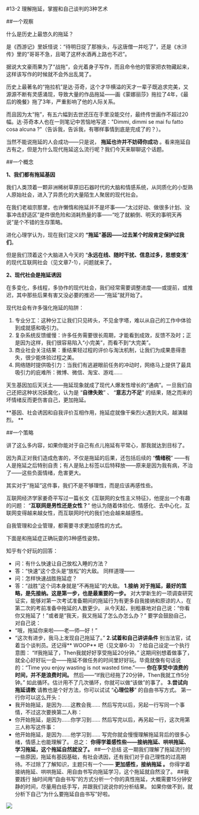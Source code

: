 #13-2 理解拖延，掌握和自己谈判的3种艺术 

##一个观察

什么是历史上最悠久的拖延？

是《西游记》里妖怪说：“待明日捉了那猴头，与这唐僧一并吃了”，还是《水浒传》里的“哥哥不急，且喝了这杯水酒再上路也不迟”。

据说大文豪雨果为了“战拖”，会光着身子写作，而且命令他的管家把衣物藏起来，这样该写作的时候就不会外出乱晃了。

历史上最著名的“拖拉机”是达·芬奇，这个才华横溢的天才一辈子既追求完美，又源源不断有灵感涌现，导致大量的作品拖延——画《蒙娜丽莎》拖拉了4年，《最后的晚餐》拖了3年，严重影响了他的人际关系。

而且因为太“拖”，有五六幅到去世还压在手里没能交付，最终传世画作不超过20幅。达·芬奇本人也在一则笔记中苦恼地写道："Dimmi, dimmi se mai fu fatto cosa alcuna ?"（告诉我，告诉我，有哪样事情到底是完成了的？）。

当然不能说拖延的人会成功——只是说， **拖延也许并不妨碍你成功** 。看来拖延自古有之，但是为什么现代拖延这么流行呢？我们今天来聊聊这个话题。

##一个概念

**1、我们都有拖延基因**

我们人类顶着一颗非洲稀树草原旧石器时代的大脑和情感系统，从同质化的小型熟人原始社会，进入了异质化的大量陌生人聚居的现代社会。

在我们老祖宗那里，也许懒惰和拖延并不是坏事——“太过好动、做很多计划、没事冲击舒适区”是件很危险和消耗热量的事——“吃了就躺倒、明天的事明天再说”是个不错的生存策略。

进化心理学认为，现在我们定义的 **“拖延”基因——过去某个时段肯定保护过我们**。

但是我们顶着这个大脑进入今天的 “**永远在线、随时干扰、信息过多，思想变浅**” 的现代互联网社会（见文章7-1），问题就来了。

**2、现代社会是拖延诱因**

在多变化，多线程，多协作的现代社会，我们经常需要调整进度——或提前，或推迟，其中那些后果有害又没必要的推迟——“拖延”就开始了。

现代社会有许多强化拖延的陷阱：

1. 专业分工：这种分工让我们只见砖头，不见金字塔，难以从自己的工作中体验到成就感和吸引力。
2. 复杂系统反馈缓慢：许多任务需要很长周期，才能看到成效，反馈不及时；正是因为这样，我们很容易陷入“小完美”，而看不到“大完美”。
3. 商业社会关注结果：重结果轻过程的评价与淘汰机制，让我们为成果患得患失，很少能体验过程之美。
4. 网络随时提供吸引力：当我们有逃避眼前任务的冲动时，网络马上提供了最具吸引力的庇难所：微博、微信、淘宝、游戏……

天生基因加后天沃土——拖延现象就成了现代人爆发性增长的“通病”。一旦我们自己还把这种状况妖魔化，认为是 “**自律失败**” 、 “**意志力不足**” 的结果，随之而来的坏情绪反而更伤害自己，更加拖延。

**基因、社会诱因和自我评价互相作用，拖延症就像干柴烈火遇到大风，越演越烈。 **

##一个策略

讲了这么多内容，如果你能对于自己有点儿拖延有平常心，那我就达到目标了。

因为真正对我们造成危害的，不仅是拖延的后果，还包括后续的 “**情绪税**” ——有人是拖延之后特别自责；有人是贴上标签以后特释放——原来是因为我有病，不治了——这些负面情绪，危害更大。

其实对于“拖延”这件事，我们不是不够理性，而是应该再感性些。

互联网经济学家姜奇平写过一篇长文《互联网的女性主义特征》，他提出一个有趣的问题： “**互联网是男性还是女性？**” 他认为随着体验化、情感化、去中心化，互联网变得越来越女性，而互联网时代的我们也会越来越感性。

自我管理和企业管理，都需要寻求更加感性的方式。    

下面是和拖延症正确玩耍的3种感性姿势。

知乎有个好玩的回答：
- 问：有什么快速让自己放松入睡的方法？
- 答：“快速”这个念头是“放松”的大敌。
同样道理——
- 问：怎样快速战胜拖延症？
- 答：“战胜”这个词本身就是“不再拖延”的大敌。
**1.接纳**
**对于拖延，最好的策略，是先接纳。这是第一步，也是最重要的一步。**
对大学新生的一项调查研究证实，能够对第一次考试准备期间的拖延行为有更多自我接纳和原谅的人，在第二次的考前准备中拖延的人数更少。
从今天起，别粗暴地对自己说：“你看你又拖延了！”或者是“我天，我又拖延了怎么办怎么办？”
要学会鼓励自己，对自己说：
- “哦，拖延你来啦——老—师—好！”
- “这次有进步，我马上发现自己拖延了。”
**2.试着和自己讲讲条件**
别当法官，试着当个谈判员。还记得** WOOP** 吧（见文章6-3）？给自己设定一个执行意图：
“If我拖延了，Then我就好好享受拖延20分钟。”
这期间别想着做事了，就全心好好玩一会——拖延不做任务的时间里好好玩。毕竟就像有句话说的：“Time you enjoy wasting is not wasted time.”—— **你在享受中浪费的时间，并不是浪费时间。**
然后——“If我已经拖了20分钟，Then我就工作5分钟。”
如此循环。估计用不了几次循环，你就可以做“该做”的事了。
**3.尝试向拖延请教**
请教也是个好方法，你可以试试 “**心理位移**” 的自由书写方式。
第一行你可以这么开头：
- 我开始拖延，是因为……这教会我……
然后写完以后，另起一行写同一个事情，不过这次要换第二人称：
- 你开始拖延，是因为……你学习到……
然后写完以后，再另起一行，这次用第三人称写这件事：
- 他开始拖延，是因为……他学习到……
写完你就会慢慢理解拖延背后的很多心绪，情感上也能理解了。
总之： **你得学着感性些——接纳拖延、哄哄拖延、学习拖延，这个拖延自然就没了。**
##一个总结
这一期我们理解了拖延流行的一些原因，拖延有基因基础，有社会诱因，还有我们对于自己理性的过高期待。不过除了了解知识，主题只有一个—— **更加感性，接纳拖延 。**
你得学着接纳拖延、哄哄拖延、用自由书写向拖延学习，这个拖延就自然没了。
##我要践行
抽时间用“自由书写”的方式分析一个你的真性拖延，大概需要15分钟安静的时间，尽量用白纸手写，并跟我们说说你的分析结果。
如果你做不到，就分析下自己“为什么要拖延自由书写”好啦。

![](./_image/img_1521.jpg)
